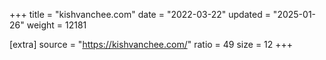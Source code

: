 +++
title = "kishvanchee.com"
date = "2022-03-22"
updated = "2025-01-26"
weight = 12181

[extra]
source = "https://kishvanchee.com/"
ratio = 49
size = 12
+++
